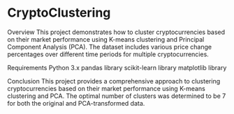 # CryptoClustering

Overview
This project demonstrates how to cluster cryptocurrencies based on their market performance using K-means clustering and Principal Component Analysis (PCA). The dataset includes various price change percentages over different time periods for multiple cryptocurrencies.

Requirements
Python 3.x
pandas library
scikit-learn library
matplotlib library

Conclusion
This project provides a comprehensive approach to clustering cryptocurrencies based on their market performance using K-means clustering and PCA. The optimal number of clusters was determined to be 7 for both the original and PCA-transformed data.
